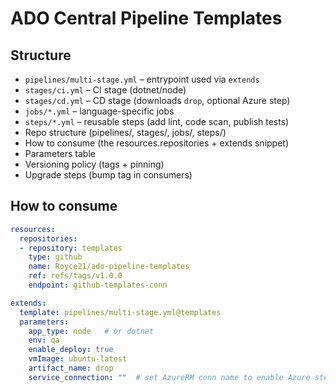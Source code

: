 # ADO Central Pipeline Templates

## Structure
- `pipelines/multi-stage.yml` – entrypoint used via `extends`
- `stages/ci.yml` – CI stage (dotnet/node)
- `stages/cd.yml` – CD stage (downloads `drop`, optional Azure step)
- `jobs/*.yml` – language-specific jobs
- `steps/*.yml` – reusable steps (add lint, code scan, publish tests)
- Repo structure (pipelines/, stages/, jobs/, steps/)
- How to consume (the resources.repositories + extends snippet)
- Parameters table
- Versioning policy (tags + pinning)
- Upgrade steps (bump tag in consumers)

## How to consume
```yaml
resources:
  repositories:
  - repository: templates
    type: github
    name: Royce21/ado-pipeline-templates
    ref: refs/tags/v1.0.0
    endpoint: github-templates-conn

extends:
  template: pipelines/multi-stage.yml@templates
  parameters:
    app_type: node   # or dotnet
    env: qa
    enable_deploy: true
    vmImage: ubuntu-latest
    artifact_name: drop
    service_connection: ""  # set AzureRM conn name to enable Azure step
